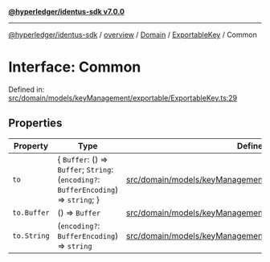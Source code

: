 [**@hyperledger/identus-sdk v7.0.0**](../../../../../../README.md)

***

[@hyperledger/identus-sdk](../../../../../../README.md) / [overview](../../../../../README.md) / [Domain](../../../README.md) / [ExportableKey](../README.md) / Common

# Interface: Common

Defined in: [src/domain/models/keyManagement/exportable/ExportableKey.ts:29](https://github.com/hyperledger/identus-edge-agent-sdk-ts/blob/96423ee84b124a31ce63036d9d623d1cb73a13c2/src/domain/models/keyManagement/exportable/ExportableKey.ts#L29)

## Properties

| Property | Type | Defined in |
| ------ | ------ | ------ |
| <a id="to"></a> `to` | \{ `Buffer`: () => `Buffer`; `String`: (`encoding?`: `BufferEncoding`) => `string`; \} | [src/domain/models/keyManagement/exportable/ExportableKey.ts:30](https://github.com/hyperledger/identus-edge-agent-sdk-ts/blob/96423ee84b124a31ce63036d9d623d1cb73a13c2/src/domain/models/keyManagement/exportable/ExportableKey.ts#L30) |
| `to.Buffer` | () => `Buffer` | [src/domain/models/keyManagement/exportable/ExportableKey.ts:31](https://github.com/hyperledger/identus-edge-agent-sdk-ts/blob/96423ee84b124a31ce63036d9d623d1cb73a13c2/src/domain/models/keyManagement/exportable/ExportableKey.ts#L31) |
| `to.String` | (`encoding?`: `BufferEncoding`) => `string` | [src/domain/models/keyManagement/exportable/ExportableKey.ts:32](https://github.com/hyperledger/identus-edge-agent-sdk-ts/blob/96423ee84b124a31ce63036d9d623d1cb73a13c2/src/domain/models/keyManagement/exportable/ExportableKey.ts#L32) |
